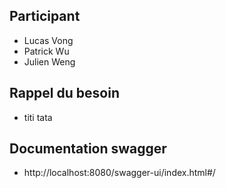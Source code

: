## Participant
- Lucas Vong
- Patrick Wu
- Julien Weng

## Rappel du besoin
- titi tata
## Documentation swagger
- http://localhost:8080/swagger-ui/index.html#/